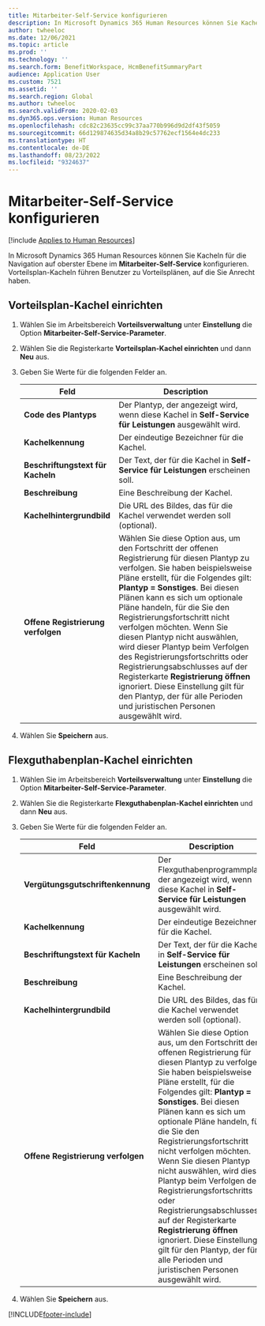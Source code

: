 ```yaml
---
title: Mitarbeiter-Self-Service konfigurieren
description: In Microsoft Dynamics 365 Human Resources können Sie Kacheln für die Navigation auf oberster Ebene in Mitarbeiter-Self-Service konfigurieren.
author: twheeloc
ms.date: 12/06/2021
ms.topic: article
ms.prod: ''
ms.technology: ''
ms.search.form: BenefitWorkspace, HcmBenefitSummaryPart
audience: Application User
ms.custom: 7521
ms.assetid: ''
ms.search.region: Global
ms.author: twheeloc
ms.search.validFrom: 2020-02-03
ms.dyn365.ops.version: Human Resources
ms.openlocfilehash: cdc82c23635cc99c37aa770b996d9d2df43f5059
ms.sourcegitcommit: 66d129874635d34a8b29c57762ecf1564e4dc233
ms.translationtype: HT
ms.contentlocale: de-DE
ms.lasthandoff: 08/23/2022
ms.locfileid: "9324637"
---
```

# <a name="configure-employee-self-service"></a>Mitarbeiter-Self-Service konfigurieren

[!include [Applies to Human Resources](../includes/applies-to-hr.md)]

In Microsoft Dynamics 365 Human Resources können Sie Kacheln für die Navigation auf oberster Ebene im **Mitarbeiter-Self-Service** konfigurieren. Vorteilsplan-Kacheln führen Benutzer zu Vorteilsplänen, auf die Sie Anrecht haben.

## <a name="set-up-a-benefit-plans-tile"></a>Vorteilsplan-Kachel einrichten

1. Wählen Sie im Arbeitsbereich **Vorteilsverwaltung** unter **Einstellung** die Option **Mitarbeiter-Self-Service-Parameter**.

2. Wählen Sie die Registerkarte **Vorteilsplan-Kachel einrichten** und dann **Neu** aus.

3. Geben Sie Werte für die folgenden Felder an.

   | Feld | Description |
   | --- | --- |
   | **Code des Plantyps** | Der Plantyp, der angezeigt wird, wenn diese Kachel in **Self-Service für Leistungen** ausgewählt wird. |
   | **Kachelkennung** | Der eindeutige Bezeichner für die Kachel. |
   | **Beschriftungstext für Kacheln** | Der Text, der für die Kachel in **Self-Service für Leistungen** erscheinen soll. |
   | **Beschreibung** | Eine Beschreibung der Kachel. |
   | **Kachelhintergrundbild** | Die URL des Bildes, das für die Kachel verwendet werden soll (optional). |
   | **Offene Registrierung verfolgen** | Wählen Sie diese Option aus, um den Fortschritt der offenen Registrierung für diesen Plantyp zu verfolgen. Sie haben beispielsweise Pläne erstellt, für die Folgendes gilt: **Plantyp = Sonstiges**. Bei diesen Plänen kann es sich um optionale Pläne handeln, für die Sie den Registrierungsfortschritt nicht verfolgen möchten. Wenn Sie diesen Plantyp nicht auswählen, wird dieser Plantyp beim Verfolgen des Registrierungsfortschritts oder Registrierungsabschlusses auf der Registerkarte **Registrierung öffnen** ignoriert. Diese Einstellung gilt für den Plantyp, der für alle Perioden und juristischen Personen ausgewählt wird. |

4. Wählen Sie **Speichern** aus.

## <a name="set-up-a-flex-credit-plan-tile"></a>Flexguthabenplan-Kachel einrichten

1. Wählen Sie im Arbeitsbereich **Vorteilsverwaltung** unter **Einstellung** die Option **Mitarbeiter-Self-Service-Parameter**.

2. Wählen Sie die Registerkarte **Flexguthabenplan-Kachel einrichten** und dann **Neu** aus.

3. Geben Sie Werte für die folgenden Felder an.

   | Feld | Description |
   | --- | --- |
   | **Vergütungsgutschriftenkennung** | Der Flexguthabenprogrammplan, der angezeigt wird, wenn diese Kachel in **Self-Service für Leistungen** ausgewählt wird. |
   | **Kachelkennung** | Der eindeutige Bezeichner für die Kachel. |
   | **Beschriftungstext für Kacheln** | Der Text, der für die Kachel in **Self-Service für Leistungen** erscheinen soll. |
   | **Beschreibung** | Eine Beschreibung der Kachel. |
   | **Kachelhintergrundbild** | Die URL des Bildes, das für die Kachel verwendet werden soll (optional). |
   | **Offene Registrierung verfolgen** | Wählen Sie diese Option aus, um den Fortschritt der offenen Registrierung für diesen Plantyp zu verfolgen. Sie haben beispielsweise Pläne erstellt, für die Folgendes gilt: **Plantyp = Sonstiges**. Bei diesen Plänen kann es sich um optionale Pläne handeln, für die Sie den Registrierungsfortschritt nicht verfolgen möchten. Wenn Sie diesen Plantyp nicht auswählen, wird dieser Plantyp beim Verfolgen des Registrierungsfortschritts oder Registrierungsabschlusses auf der Registerkarte **Registrierung öffnen** ignoriert. Diese Einstellung gilt für den Plantyp, der für alle Perioden und juristischen Personen ausgewählt wird. |

4. Wählen Sie **Speichern** aus.


[!INCLUDE[footer-include](../includes/footer-banner.md)]
